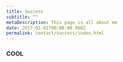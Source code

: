 ```yaml
---
title: Success
subtitle: ""
metaDescription: This page is all about me
date: 2017-01-01T00:00:00.000Z
permalink: contact/success/index.html
---
```


### COOL
